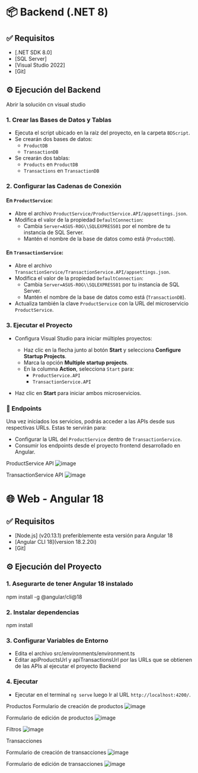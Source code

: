 # 📦 Backend (.NET 8)

## ✅ Requisitos

- [.NET SDK 8.0]
- [SQL Server]
- [Visual Studio 2022]
- [Git]

## ⚙️ Ejecución del Backend

Abrir la solución cn visual studio

### 1. Crear las Bases de Datos y Tablas

- Ejecuta el script ubicado en la raíz del proyecto, en la carpeta `BDScript`.
- Se crearán dos bases de datos:
  - `ProductDB`
  - `TransactionDB`
- Se crearán dos tablas:
  - `Products` en `ProductDB`
  - `Transactions` en `TransactionDB`

### 2. Configurar las Cadenas de Conexión

#### En `ProductService`:

- Abre el archivo `ProductService/ProductService.API/appsettings.json`.
- Modifica el valor de la propiedad `DefaultConnection`:
  - Cambia `Server=ASUS-ROG\\SQLEXPRESS01` por el nombre de tu instancia de SQL Server.
  - Mantén el nombre de la base de datos como está (`ProductDB`).

#### En `TransactionService`:

- Abre el archivo `TransactionService/TransactionService.API/appsettings.json`.
- Modifica el valor de la propiedad `DefaultConnection`:
  - Cambia `Server=ASUS-ROG\\SQLEXPRESS01` por tu instancia de SQL Server.
  - Mantén el nombre de la base de datos como está (`TransactionDB`).
- Actualiza también la clave `ProductService` con la URL del microservicio `ProductService`.

### 3. Ejecutar el Proyecto

- Configura Visual Studio para iniciar múltiples proyectos:
  - Haz clic en la flecha junto al botón **Start** y selecciona **Configure Startup Projects**.
  - Marca la opción **Multiple startup projects**.
  - En la columna **Action**, selecciona `Start` para:
    - `ProductService.API`
    - `TransactionService.API`

- Haz clic en **Start** para iniciar ambos microservicios.

### 🔗 Endpoints

Una vez iniciados los servicios, podrás acceder a las APIs desde sus respectivas URLs. Estas te servirán para:

- Configurar la URL del `ProductService` dentro de `TransactionService`.
- Consumir los endpoints desde el proyecto frontend desarrollado en Angular.

ProductService API
![image](https://github.com/user-attachments/assets/933535e9-9511-4837-9afc-10d6239edfdf)

TransactionService API
![image](https://github.com/user-attachments/assets/1101a686-ce34-42fd-8688-91e1d6baeeee)


# 🌐 Web - Angular 18

## ✅ Requisitos

- [Node.js] (v20.13.1) preferiblemente esta versión para Angular 18  
- [Angular CLI 18](version 18.2.20i)
- [Git]


## ⚙️ Ejecución del Proyecto
### 1. Asegurarte de tener Angular 18 instalado
npm install -g @angular/cli@18   

### 2. Instalar dependencias
npm install

### 3. Configurar Variables de Entorno
- Edita el archivo src/environments/environment.ts
- Editar apiProductsUrl y apiTransactionsUrl por las URLs que se obtienen de las APIs al ejecutar el proyecto Backend

### 4. Ejecutar

- Ejecutar en el terminal `ng serve` luego Ir al URL `http://localhost:4200/`.

Productos
Formulario de creación de productos 
![image](https://github.com/user-attachments/assets/227a8ed4-f4ca-4ab5-9fdd-242d68fde549)

Formulario de edición de productos 
![image](https://github.com/user-attachments/assets/c66e3a3c-467e-4fa7-881f-303998ccd02b)

Filtros
![image](https://github.com/user-attachments/assets/e9761d23-a14f-474d-96d7-80251fd0ecdd)

Transacciones

Formulario de creación de transacciones
![image](https://github.com/user-attachments/assets/37cf3f81-742a-4a37-9ab9-c54aaf029bb7)

Formulario de edición de transacciones
![image](https://github.com/user-attachments/assets/f92efbb7-d224-4f84-9814-f01e5a6d32be)
